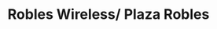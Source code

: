 ---
title: "Robles Wireless/ Plaza Robles"
url: /joliet/robles-wireless-plaza-robles/
shop: Kleidung
---